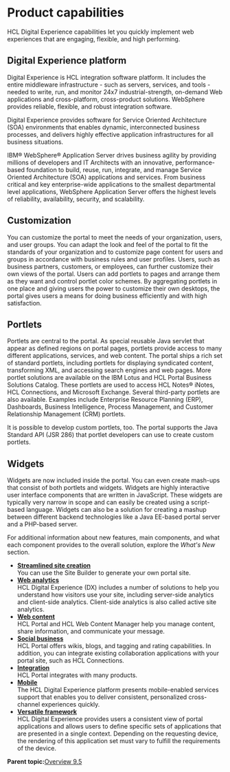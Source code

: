# Product capabilities

HCL Digital Experience capabilities let you quickly implement web experiences that are engaging, flexible, and high performing.

## Digital Experience platform

Digital Experience is HCL integration software platform. It includes the entire middleware infrastructure - such as servers, services, and tools - needed to write, run, and monitor 24x7 industrial-strength, on-demand Web applications and cross-platform, cross-product solutions. WebSphere provides reliable, flexible, and robust integration software.

Digital Experience provides software for Service Oriented Architecture \(SOA\) environments that enables dynamic, interconnected business processes, and delivers highly effective application infrastructures for all business situations.

IBM® WebSphere® Application Server drives business agility by providing millions of developers and IT Architects with an innovative, performance-based foundation to build, reuse, run, integrate, and manage Service Oriented Architecture \(SOA\) applications and services. From business critical and key enterprise-wide applications to the smallest departmental level applications, WebSphere Application Server offers the highest levels of reliability, availability, security, and scalability.

## Customization

You can customize the portal to meet the needs of your organization, users, and user groups. You can adapt the look and feel of the portal to fit the standards of your organization and to customize page content for users and groups in accordance with business rules and user profiles. Users, such as business partners, customers, or employees, can further customize their own views of the portal. Users can add portlets to pages and arrange them as they want and control portlet color schemes. By aggregating portlets in one place and giving users the power to customize their own desktops, the portal gives users a means for doing business efficiently and with high satisfaction.

## Portlets

Portlets are central to the portal. As special reusable Java servlet that appear as defined regions on portal pages, portlets provide access to many different applications, services, and web content. The portal ships a rich set of standard portlets, including portlets for displaying syndicated content, transforming XML, and accessing search engines and web pages. More portlet solutions are available on the IBM Lotus and HCL Portal Business Solutions Catalog. These portlets are used to access HCL Notes® iNotes, HCL Connections, and Microsoft Exchange. Several third-party portlets are also available. Examples include Enterprise Resource Planning \(ERP\), Dashboards, Business Intelligence, Process Management, and Customer Relationship Management \(CRM\) portlets.

It is possible to develop custom portlets, too. The portal supports the Java Standard API \(JSR 286\) that portlet developers can use to create custom portlets.

## Widgets

Widgets are now included inside the portal. You can even create mash-ups that consist of both portlets and widgets. Widgets are highly interactive user interface components that are written in JavaScript. These widgets are typically very narrow in scope and can easily be created using a script-based language. Widgets can also be a solution for creating a mashup between different backend technologies like a Java EE-based portal server and a PHP-based server.

For additional information about new features, main components, and what each component provides to the overall solution, explore the *What's New* section.

-   **[Streamlined site creation ](../overview/i_c_sample_sites.md)**  
You can use the Site Builder to generate your own portal site.
-   **[Web analytics ](../overview/web_analytics.md)**  
HCL Digital Experience \(DX\) includes a number of solutions to help you understand how visitors use your site, including server-side analytics and client-side analytics. Client-side analytics is also called active site analytics.
-   **[Web content ](../overview/content.md)**  
 HCL Portal and HCL Web Content Manager help you manage content, share information, and communicate your message.
-   **[Social business ](../overview/social_business.md)**  
HCL Portal offers wikis, blogs, and tagging and rating capabilities. In addition, you can integrate existing collaboration applications with your portal site, such as HCL Connections.
-   **[Integration ](../overview/integration.md)**  
HCL Portal integrates with many products.
-   **[Mobile ](../overview/mobile.md)**  
 The HCL Digital Experience platform presents mobile-enabled services support that enables you to deliver consistent, personalized cross-channel experiences quickly.
-   **[Versatile framework ](../overview/fea_vf.md)**  
HCL Digital Experience provides users a consistent view of portal applications and allows users to define specific sets of applications that are presented in a single context. Depending on the requesting device, the rendering of this application set must vary to fulfill the requirements of the device.

**Parent topic:**[Overview  9.5](../overview/intro_container.md)

